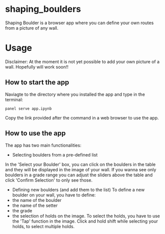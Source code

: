# shaping_boulders
Shaping Boulder is a browser app where you can define your own routes from a picture of any wall. 

# Usage 
Disclaimer: At the moment it is not yet possible to add your own picture of a wall. Hopefully will work soon!! 

## How to start the app

Naviagte to the directory where you installed the app and type in the terminal:

```
panel serve app.ipynb
```

Copy the link provided after the command in a web browser to use the app.


## How to use the app 
The app has two main functionalities: 
- Selecting boulders from a pre-defined list 

In the 'Select your Boulder' box, you can click on the boulders in the table and they will be displayed in the image of your wall. If you wanna see only boulders in a grade range you can adjust the sliders above the table and click 'Confirm Selection' to only see those.

- Defining new boulders (and add them to the list) 
To define a new boulder on your wall, you have to define: 
- the name of the boulder
- the name of the setter 
- the grade
- the selection of holds on the image. To select the holds, you have to use the 'Tap' function in the image. Click and hold shift while selecting your holds, to select multiple holds.
